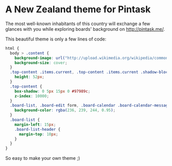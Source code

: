 A New Zealand theme for Pintask
=========================

The most well-known inhabitants of this country will exchange a few glances with you while exploring boards' background on http://pintask.me/.

This beautiful theme is only a few lines of code:

```css
html {
  body > .content {
    background-image: url("http://upload.wikimedia.org/wikipedia/commons/b/bb/Ewe_and_lamb_in_Kent.jpg");
    background-size: cover;
  }
  .top-content .items.current, .top-content .items.current .shadow-blocks {
    height: 52px;
  }
  .top-content {
    box-shadow: 0 5px 15px 0 #97989c;
    z-index: 10000;
  }
  .board-list, .board-edit form, .board-calendar .board-calendar-message {
    background-color: rgba(236, 239, 244, 0.95);
  }
  .board-list {
    margin-left: 15px;
    .board-list-header {
      margin-top: 10px;
    }
  }
}
```

So easy to make your own theme ;)
